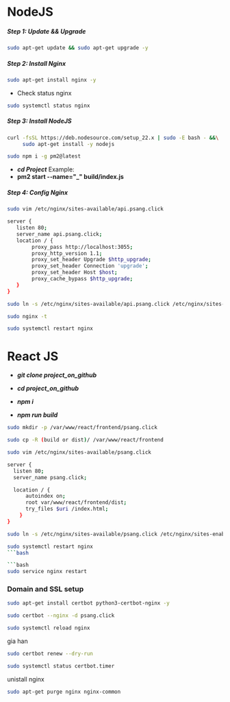 # NodeJS

##### Step 1: Update && Upgrade

```bash
sudo apt-get update && sudo apt-get upgrade -y
```

##### Step 2: Install Nginx

```bash
sudo apt-get install nginx -y
```

-   Check status nginx

```bash
sudo systemctl status nginx
```

##### Step 3: Install NodeJS

```bash
curl -fsSL https://deb.nodesource.com/setup_22.x | sudo -E bash - &&\
     sudo apt-get install -y nodejs
```

```bash
sudo npm i -g pm2@latest
```

-   **_cd Project_**
    Example:
-   **pm2 start --name="\_" build/index.js**

##### Step 4: Config Nginx

```bash
sudo vim /etc/nginx/sites-available/api.psang.click
```

```bash
server {
   listen 80;
   server_name api.psang.click;
   location / {
        proxy_pass http://localhost:3055;
        proxy_http_version 1.1;
        proxy_set_header Upgrade $http_upgrade;
        proxy_set_header Connection 'upgrade';
        proxy_set_header Host $host;
        proxy_cache_bypass $http_upgrade;
   }
}
```

```bash
sudo ln -s /etc/nginx/sites-available/api.psang.click /etc/nginx/sites-enabled/
```

```bash
sudo nginx -t
```

```bash
sudo systemctl restart nginx
```

# React JS

-   **_git clone project_on_github_**

-   **_cd project_on_github_**

-   **_npm i_**

-   **_npm run build_**

```bash
sudo mkdir -p /var/www/react/frontend/psang.click
```

```bash
sudo cp -R (build or dist)/ /var/www/react/frontend
```

```bash
sudo vim /etc/nginx/sites-available/psang.click
```

```bash
server {
  listen 80;
  server_name psang.click;

  location / {
      autoindex on;
      root var/www/react/frontend/dist;
      try_files $uri /index.html;
    }
}
```

```bash
sudo ln -s /etc/nginx/sites-available/psang.click /etc/nginx/sites-enabled/
```

```bash
sudo systemctl restart nginx
```bash

```bash
sudo service nginx restart
```

### Domain and SSL setup

```bash
sudo apt-get install certbot python3-certbot-nginx -y
```

```bash
sudo certbot --nginx -d psang.click
```

```bash
sudo systemctl reload nginx
```


gia han
```bash
sudo certbot renew --dry-run
```
```bash
sudo systemctl status certbot.timer
```

unistall nginx
```bash
sudo apt-get purge nginx nginx-common
```
